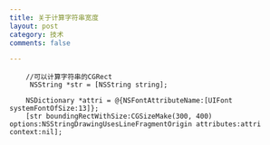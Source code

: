 ```yaml
---
title: 关于计算字符串宽度
layout: post
category: 技术
comments: false

---
```



		//可以计算字符串的CGRect
		 NSString *str = [NSString string];
	    
	    NSDictionary *attri = @{NSFontAttributeName:[UIFont systemFontOfSize:13]};
	    [str boundingRectWithSize:CGSizeMake(300, 400) options:NSStringDrawingUsesLineFragmentOrigin attributes:attri context:nil];